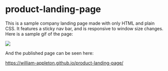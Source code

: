 # product-landing-page

This is a sample company landing page made with only HTML and plain CSS. It features a sticky nav bar, and is responsive to window size changes. Here is a sample gif of the page:

![](https://github.com/william-appleton/product-landing-page/blob/main/assets/Piano%20Restoration.gif?raw=true)

And the published page can be seen here:

https://william-appleton.github.io/product-landing-page/